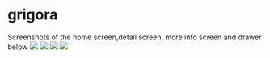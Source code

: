# grigora
Screenshots of the home screen,detail screen, more info screen and drawer below
![](screenshots/screenshot1.png)
![](screenshots/screenshot2.png)
![](screenshots/screenshot3.png)
![](screenshots/screenshot4.png)

